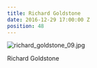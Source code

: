 ```yaml
---
title: Richard Goldstone
date: 2016-12-29 17:00:00 Z
position: 48
---
```


![richard_goldstone_09.jpg](/uploads/richard_goldstone_09.jpg)

Richard Goldstone
